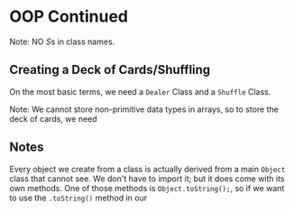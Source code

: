 # OOP Continued

Note: NO *S*s in class names.

## Creating a Deck of Cards/Shuffling

On the most basic terms, we need a `Dealer` Class and a `Shuffle` Class.

Note: We cannot store non-primitive data types in arrays, so to store the deck of cards, we need

## Notes

Every object we create from a class is actually derived from a main `Object` class that cannot see. We don't have to import it; but it does come with its own methods. One of those methods is `Object.toString();`, so if we want to use the `.toString()` method in our 